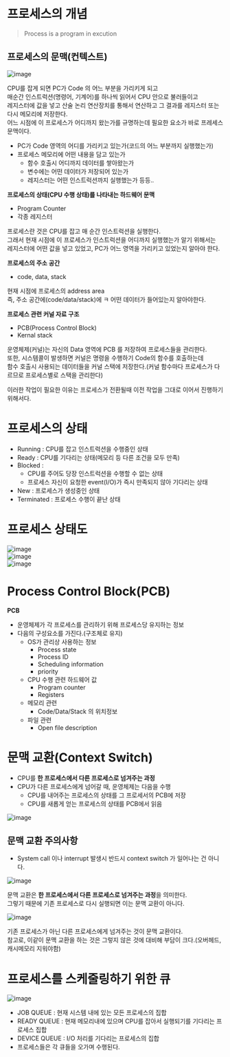 # 프로세스의 개념
> Process is a program in excution  

## 프로세스의 문맥(컨텍스트)     
  
![image](https://user-images.githubusercontent.com/50267433/140644910-6bf4fb17-a8f8-4f23-ab8d-766cfac5f1e3.png)

CPU를 잡게 되면 PC가 Code 의 어느 부분을 가리키게 되고       
매순간 인스트럭션(명령어, 기계어)를 하나씩 읽어서 CPU 안으로 불러들이고     
레지스터에 값을 넣고 산술 논리 연산장치를 통해서 연산하고 그 결과를 레지스터 또는 다시 메모리에 저장한다.     
어느 시점에 이 프로세스가 어디까지 왔는가를 규명하는데 필요한 요소가 바로 프레세스 문맥이다.   

* PC가 Code 영역의 어디를 가리키고 있는가(코드의 어느 부분까지 실행했는가)     
* 프로세스 메모리에 어떤 내용을 담고 있는가 
    * 함수 호출시 어디까지 데이터를 쌓아왔는가 
    * 변수에는 어떤 데이터가 저장되어 있는가
    * 레지스터는 어떤 인스트럭션까지 실행했는가 등등..  
    
**프로세스의 상태(CPU 수행 상태)를 나타내는 하드웨어 문맥** 
* Program Counter
* 각종 레지스터 

프로세스란 것은 CPU를 잡고 매 순간 인스트럭션을 실행한다.              
그래서 현재 시점에 이 프로세스가 인스트럭션을 어디까지 실행했는가 알기 위해서는    
레지스터에 어떤 값을 넣고 있었고, PC가 어느 영역을 가리키고 있었는지 알아야 한다.      


**프로세스의 주소 공간**  
* code, data, stack  
  
현재 시점에 프로세스의 address area     
즉, 주소 공간에(code/data/stack)에 ㅋ 어떤 데이터가 들어있는지 알아야한다.     

**프로세스 관련 커널 자료 구조**    
* PCB(Process Control Block) 
* Kernal stack 

운영체제(커널)는 자신의 Data 영역에 PCB 를 저장하여 프로세스들을 관리한다.            
또한, 시스템콜이 발생하면 커널은 명령을 수행하기 Code의 함수를 호출하는데            
함수 호출시 사용되는 데이터들을 커널 스택에 저장한다.(커널 함수마다 프로세스가 다르므로 프로세스별로 스택을 관리한다)    

이러한 작업이 필요한 이유는 프로세스가 전환될때 이전 작업을 그대로 이어서 진행하기 위해서다.   

# 프로세스의 상태 
* Running : CPU를 잡고 인스트럭션을 수행중인 상태  
* Ready : CPU를 기다리는 상태(메모리 등 다른 조건을 모두 만족)   
* Blocked : 
    * CPU를 주어도 당장 인스트럭션을 수행할 수 없는 상태     
    * 프로세스 자신이 요청한 event(I/O)가 즉시 만족되지 않아 기다리는 상태  
* New : 프로세스가 생성중인 상태  
* Terminated : 프로세스 수행이 끝난 상태   

# 프로세스 상태도 
   
![image](https://user-images.githubusercontent.com/50267433/140645952-3856f53e-1d90-4366-b8e0-adc4a45469b3.png)     
![image](https://user-images.githubusercontent.com/50267433/140646039-c90b971c-ed86-4e85-b483-277e9fdf2d5d.png)  
![image](https://user-images.githubusercontent.com/50267433/140646696-8d63c3cf-ec28-4426-bd6e-cb19a4cb0632.png)

# Process Control Block(PCB)   
**PCB**   
* 운영체제가 각 프로세스를 관리하기 위해 프로세스당 유지하는 정보   
* 다음의 구성요소를 가진다.(구조체로 유지)   
    * OS가 관리상 사용하는 정보
        * Process state   
        * Process ID    
        * Scheduling information
        * priority
    * CPU 수행 관련 하드웨어 값 
        * Program counter
        * Registers 
    * 메모리 관련
        * Code/Data/Stack 의 위치정보 
    * 파일 관련 
        * Open file description   

# 문맥 교환(Context Switch)  
* CPU를 **한 프로세스에서 다른 프로세스로 넘겨주는 과정**   
* CPU가 다른 프로세스에게 넘어갈 때, 운영체제는 다음을 수행 
    * CPU를 내어주는 프로세스의 상태를 그 프로세서의 PCB에 저장
    * CPU를 새롭게 얻는 프로세스의 상태를 PCB에서 읽음 

![image](https://user-images.githubusercontent.com/50267433/140646885-b2b5fe69-4871-4f55-9443-23defa554f9c.png)

## 문맥 교환 주의사항 
* System call 이나 interrupt 발생시 반드시 context switch 가 일어나는 건 아니다.    


![image](https://user-images.githubusercontent.com/50267433/140647182-063b7786-412d-48d1-b95b-bc550e73a8ed.png)

문맥 교환은 **한 프로세스에서 다른 프로세스로 넘겨주는 과정**을 의미한다.        
그렇기 때문에 기존 프로세스로 다시 실행되면 이는 문맥 교환이 아니다.       
  
![image](https://user-images.githubusercontent.com/50267433/140647194-b697d37a-fe50-44f9-a6f9-c0890b1f1f11.png)
   
기존 프로세스가 아닌 다른 프로세스에게 넘겨주는 것이 문맥 교환이다.            
참고로, 이같이 문맥 교환을 하는 것은 그렇지 않은 것에 대비해 부담이 크다.(오버헤드, 캐시메모리 지워야함)   

# 프로세스를 스케줄링하기 위한 큐     

![image](https://user-images.githubusercontent.com/50267433/140647591-f0f3ef8f-c77a-401d-a88b-1c48e7cddcca.png)

* JOB QUEUE : 현재 시스템 내에 있는 모든 프로세스의 집합 
* READY QUEUE : 현재 메모리내에 있으며 CPU를 잡아서 실행되기를 기다리는 프로세스 집합 
* DEVICE QUEUE : I/O 처리를 기다리는 프로세스의 집합 
* 프로세스들은 각 큐들을 오가며 수행된다.   





   







    

